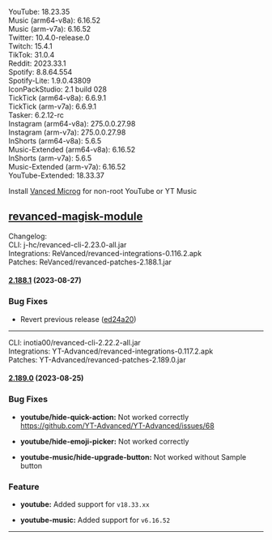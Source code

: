 YouTube: 18.23.35  
Music (arm64-v8a): 6.16.52  
Music (arm-v7a): 6.16.52  
Twitter: 10.4.0-release.0  
Twitch: 15.4.1  
TikTok: 31.0.4  
Reddit: 2023.33.1  
Spotify: 8.8.64.554  
Spotify-Lite: 1.9.0.43809  
IconPackStudio: 2.1 build 028  
TickTick (arm64-v8a): 6.6.9.1  
TickTick (arm-v7a): 6.6.9.1  
Tasker: 6.2.12-rc  
Instagram (arm64-v8a): 275.0.0.27.98  
Instagram (arm-v7a): 275.0.0.27.98  
InShorts (arm64-v8a): 5.6.5  
Music-Extended (arm64-v8a): 6.16.52  
InShorts (arm-v7a): 5.6.5  
Music-Extended (arm-v7a): 6.16.52  
YouTube-Extended: 18.33.37  

Install [Vanced Microg](https://github.com/TeamVanced/VancedMicroG/releases) for non-root YouTube or YT Music  

[revanced-magisk-module](https://github.com/j-hc/revanced-magisk-module)  
---
Changelog:  
CLI: j-hc/revanced-cli-2.23.0-all.jar  
Integrations: ReVanced/revanced-integrations-0.116.2.apk  
Patches: ReVanced/revanced-patches-2.188.1.jar  

#### [2.188.1](https://github.com/ReVanced/revanced-patches/compare/v2.188.0...v2.188.1) (2023-08-27)
### Bug Fixes
* Revert previous release ([ed24a20](https://github.com/ReVanced/revanced-patches/commit/ed24a201a9fbe08dd6694582d0ab08ced8ad026a))

---
CLI: inotia00/revanced-cli-2.22.2-all.jar  
Integrations: YT-Advanced/revanced-integrations-0.117.2.apk  
Patches: YT-Advanced/revanced-patches-2.189.0.jar  

#### [2.189.0](https://github.com/YT-Advanced/ReX-patches/compare/v2.188.2...v2.189.0) (2023-08-25)


### Bug Fixes

* **youtube/hide-quick-action:** Not worked correctly https://github.com/YT-Advanced/YT-Advanced/issues/68

* **youtube/hide-emoji-picker:** Not worked correctly

* **youtube-music/hide-upgrade-button:** Not worked without Sample button

### Feature

* **youtube:** Added support for `v18.33.xx`

* **youtube-music:** Added support for `v6.16.52`
---  
